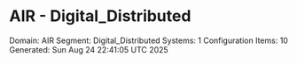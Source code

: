 # AIR - Digital_Distributed

Domain: AIR
Segment: Digital_Distributed
Systems: 1
Configuration Items: 10
Generated: Sun Aug 24 22:41:05 UTC 2025

